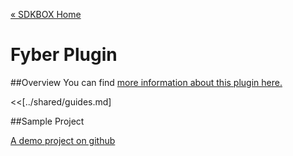 [&#171; SDKBOX Home](http://sdkbox.com)

<h1>Fyber Plugin</h1>

##Overview
You can find [more information about this plugin here.](http://www.cocos2d-x.org/sdkbox/fyber)


<<[../shared/guides.md]


##Sample Project

[A demo project on github](https://github.com/sdkbox/sdkbox-fyber-sample)

